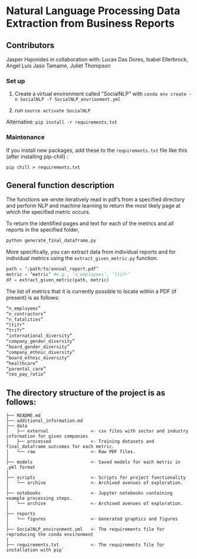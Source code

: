 # Natural Language Processing Data Extraction from Business Reports

## Contributors

Jasper Hajonides in collaboration with: Lucas Das Dores, Isabel Ellerbrock, Angel Luis Jaso Tamame, Juliet Thompson

### Set up

1. Create a virtual environment called "SocialNLP" with `conda env create -n SocialNLP -f SocialNLP_envrionment.yml`

2. run `source activate SocialNLP` 

Alternative:
`pip install -r requirements.txt`


### Maintenance
If you install new packages, add these to the `requirements.txt` file like this (after installing pip-chill) :
```
pip chill > requirements.txt
```

## General function description

The functions we wrote iteratively read in pdf’s from a specified directory and perform NLP and machine learning to return the most likely page at which the specified metric occurs. 

To return the identified pages and text for each of the metrics and all reports in the specified folder, 

```python
python generate_final_dataframe.py
```

More specifically, you can extract data from individual reports and for individual metrics using the `extract_given_metric.py` function.

``` python 
path = ‘/path/to/annual_report.pdf’
metric = ‘metric’ #e.g., ‘n_employees’, ‘ltifr’ 
df = extract_given_metric(path, metric)
```

The list of metrics that it is currently possible to locate within a PDF (if present) is as follows:

```python
“n_employees”
“n_contractors”
“n_fatalities”
“ltifr”
“trifr”
“international_diversity”
“company_gender_diversity”
“board_gender_diversity”
“company_ethnic_diversity”
“board_ethnic_diversity”
“healthcare”
“parental_care”
“ceo_pay_ratio”
```



## The directory structure of the project is as follows: 

```
├── README.md          
├── additional_information.md          
├── data
│   ├── external                <- csv files with sector and industry information for given companies
│   ├── processed               <- Training datasets and final_dataframe outcomes for each metric.
│   └── raw                     <- Raw PDF files.
│
├── models                      <- Saved models for each metric in .pkl format
│
├── scripts                     <- Scripts for project functionality
│   └── archive                 <- Archived avenues of exploration.
│
├── notebooks                   <- Jupyter notebooks containing example processing steps.
│   └── archive                 <- Archived avenues of exploration.
│
├── reports           
│   └── figures                 <- Generated graphics and figures
│
├── SocialNLP_environment.yml   <- The requirements file for reproducing the conda environment
|
├── requirements.txt            <- The requirements file for installation with pip`
```

